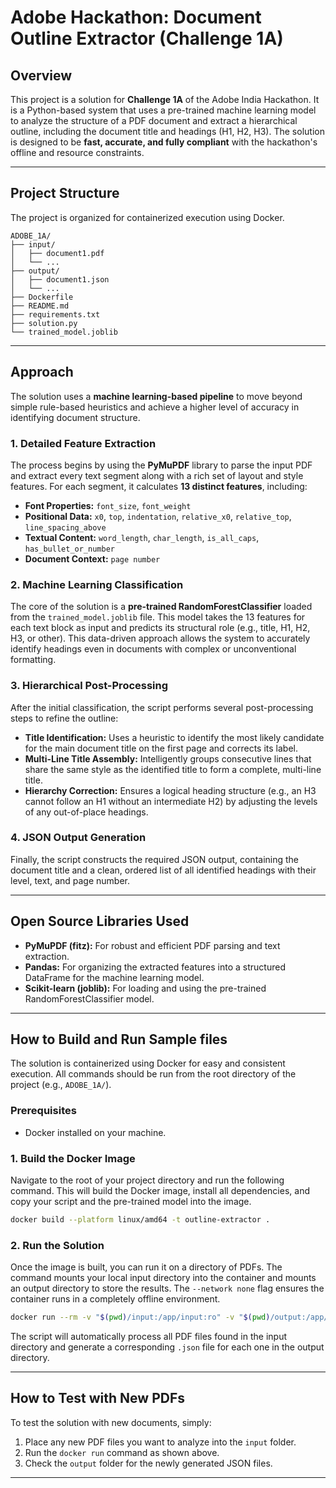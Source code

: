 # Adobe Hackathon: Document Outline Extractor (Challenge 1A)

## Overview

This project is a solution for **Challenge 1A** of the Adobe India Hackathon. It is a Python-based system that uses a pre-trained machine learning model to analyze the structure of a PDF document and extract a hierarchical outline, including the document title and headings (H1, H2, H3). The solution is designed to be **fast, accurate, and fully compliant** with the hackathon's offline and resource constraints.

---

## Project Structure

The project is organized for containerized execution using Docker.

```
ADOBE_1A/
├── input/
│   ├── document1.pdf
│   └── ...
├── output/
│   ├── document1.json
│   └── ...
├── Dockerfile
├── README.md
├── requirements.txt
├── solution.py
└── trained_model.joblib  
```

---

## Approach

The solution uses a **machine learning-based pipeline** to move beyond simple rule-based heuristics and achieve a higher level of accuracy in identifying document structure.

### 1. Detailed Feature Extraction

The process begins by using the **PyMuPDF** library to parse the input PDF and extract every text segment along with a rich set of layout and style features. For each segment, it calculates **13 distinct features**, including:

- **Font Properties:** `font_size`, `font_weight`
- **Positional Data:** `x0`, `top`, `indentation`, `relative_x0`, `relative_top`, `line_spacing_above`
- **Textual Content:** `word_length`, `char_length`, `is_all_caps`, `has_bullet_or_number`
- **Document Context:** `page number`

### 2. Machine Learning Classification

The core of the solution is a **pre-trained RandomForestClassifier** loaded from the `trained_model.joblib` file. This model takes the 13 features for each text block as input and predicts its structural role (e.g., title, H1, H2, H3, or other). This data-driven approach allows the system to accurately identify headings even in documents with complex or unconventional formatting.

### 3. Hierarchical Post-Processing

After the initial classification, the script performs several post-processing steps to refine the outline:

- **Title Identification:** Uses a heuristic to identify the most likely candidate for the main document title on the first page and corrects its label.
- **Multi-Line Title Assembly:** Intelligently groups consecutive lines that share the same style as the identified title to form a complete, multi-line title.
- **Hierarchy Correction:** Ensures a logical heading structure (e.g., an H3 cannot follow an H1 without an intermediate H2) by adjusting the levels of any out-of-place headings.

### 4. JSON Output Generation

Finally, the script constructs the required JSON output, containing the document title and a clean, ordered list of all identified headings with their level, text, and page number.

---

## Open Source Libraries Used

- **PyMuPDF (fitz):** For robust and efficient PDF parsing and text extraction.
- **Pandas:** For organizing the extracted features into a structured DataFrame for the machine learning model.
- **Scikit-learn (joblib):** For loading and using the pre-trained RandomForestClassifier model.

---


## How to Build and Run Sample files

The solution is containerized using Docker for easy and consistent execution. All commands should be run from the root directory of the project (e.g., `ADOBE_1A/`).

### Prerequisites

- Docker installed on your machine.

### 1. Build the Docker Image

Navigate to the root of your project directory and run the following command. This will build the Docker image, install all dependencies, and copy your script and the pre-trained model into the image.

```bash
docker build --platform linux/amd64 -t outline-extractor .
```

### 2. Run the Solution

Once the image is built, you can run it on a directory of PDFs. The command mounts your local input directory into the container and mounts an output directory to store the results. The `--network none` flag ensures the container runs in a completely offline environment.

```bash
docker run --rm -v "$(pwd)/input:/app/input:ro" -v "$(pwd)/output:/app/output" --network none outline-extractor
```

The script will automatically process all PDF files found in the input directory and generate a corresponding `.json` file for each one in the output directory.

---

## How to Test with New PDFs

To test the solution with new documents, simply:

1. Place any new PDF files you want to analyze into the `input` folder.
2. Run the `docker run` command as shown above.
3. Check the `output` folder for the newly generated JSON files.

---
